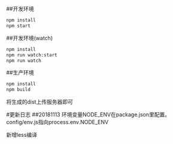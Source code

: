 
##开发环境
```bash
npm install
npm start
```
##开发环境(watch)
```bash
npm install
npm run watch:start
npm run watch
```
##生产环境
```bash
npm install
npm build
```
将生成的dist上传服务器即可

#更新日志
##20181113
环境变量NODE_ENV在package.json里配置。config/env.js指向process.env.NODE_ENV

新增less编译
